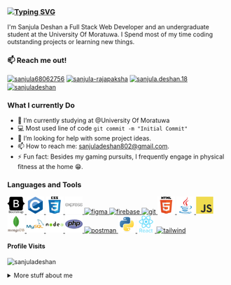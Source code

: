 ### [![Typing SVG](https://readme-typing-svg.demolab.com?font=Kalam&pause=1000&width=450&lines=Hello+there%2C+I'm+Sanjula+Deshan+%F0%9F%91%8B;from+Sri+Lanka+%F0%9F%98%8A;Seeking+to+develop+captivating+open-source+projects+%F0%9F%91%80)](https://git.io/typing-svg)

I'm Sanjula Deshan a Full Stack Web Developer and an undergraduate student at the University Of Moratuwa. I Spend most of my time coding outstanding projects or learning new things.

### :mailbox: Reach me out!

<p align="left">
<a href="https://twitter.com/sanjula68062756" target="blank"><img align="center" src="https://raw.githubusercontent.com/rahuldkjain/github-profile-readme-generator/master/src/images/icons/Social/twitter.svg" alt="sanjula68062756" height="30" width="40" /></a>
<a href="https://linkedin.com/in/sanjula-rajapaksha" target="blank"><img align="center" src="https://raw.githubusercontent.com/rahuldkjain/github-profile-readme-generator/master/src/images/icons/Social/linked-in-alt.svg" alt="sanjula-rajapaksha" height="30" width="40" /></a>
<a href="https://fb.com/sanjula.deshan.18" target="blank"><img align="center" src="https://raw.githubusercontent.com/rahuldkjain/github-profile-readme-generator/master/src/images/icons/Social/facebook.svg" alt="sanjula.deshan.18" height="30" width="40" /></a>
<a href="https://www.hackerrank.com/sanjuladeshan" target="blank"><img align="center" src="https://raw.githubusercontent.com/rahuldkjain/github-profile-readme-generator/master/src/images/icons/Social/hackerrank.svg" alt="sanjuladeshan" height="30" width="40" /></a>
<!-- <a href="https://www.leetcode.com/sanjuladeshan802" target="blank"><img align="center" src="https://raw.githubusercontent.com/rahuldkjain/github-profile-readme-generator/master/src/images/icons/Social/leet-code.svg" alt="sanjuladeshan802" height="30" width="40" /></a> -->
</p>

<!-- TODO: Add last video link -->

### What I currently Do

- 🔭 I’m currently studying at @University Of Moratuwa
- :computer: Most used line of code `git commit -m "Initial Commit"`
- 🤔 I’m looking for help with some project ideas.
- 📫 How to reach me: sanjuladeshan802@gmail.com.
- ⚡ Fun fact: Besides my gaming pursuits, I frequently engage in physical fitness at the home 😁.

### Languages and Tools

<p align="left"> <a href="https://getbootstrap.com" target="_blank" rel="noreferrer"> <img src="https://raw.githubusercontent.com/devicons/devicon/master/icons/bootstrap/bootstrap-plain-wordmark.svg" alt="bootstrap" width="40" height="40"/> </a> <a href="https://www.cprogramming.com/" target="_blank" rel="noreferrer"> <img src="https://raw.githubusercontent.com/devicons/devicon/master/icons/c/c-original.svg" alt="c" width="40" height="40"/> </a> <a href="https://www.w3schools.com/css/" target="_blank" rel="noreferrer"> <img src="https://raw.githubusercontent.com/devicons/devicon/master/icons/css3/css3-original-wordmark.svg" alt="css3" width="40" height="40"/> </a> <a href="https://expressjs.com" target="_blank" rel="noreferrer"> <img src="https://raw.githubusercontent.com/devicons/devicon/master/icons/express/express-original-wordmark.svg" alt="express" width="40" height="40"/> </a> <a href="https://www.figma.com/" target="_blank" rel="noreferrer"> <img src="https://www.vectorlogo.zone/logos/figma/figma-icon.svg" alt="figma" width="40" height="40"/> </a> <a href="https://firebase.google.com/" target="_blank" rel="noreferrer"> <img src="https://www.vectorlogo.zone/logos/firebase/firebase-icon.svg" alt="firebase" width="40" height="40"/> </a> <a href="https://git-scm.com/" target="_blank" rel="noreferrer"> <img src="https://www.vectorlogo.zone/logos/git-scm/git-scm-icon.svg" alt="git" width="40" height="40"/> </a> <a href="https://www.w3.org/html/" target="_blank" rel="noreferrer"> <img src="https://raw.githubusercontent.com/devicons/devicon/master/icons/html5/html5-original-wordmark.svg" alt="html5" width="40" height="40"/> </a> <a href="https://www.java.com" target="_blank" rel="noreferrer"> <img src="https://raw.githubusercontent.com/devicons/devicon/master/icons/java/java-original.svg" alt="java" width="40" height="40"/> </a> <a href="https://developer.mozilla.org/en-US/docs/Web/JavaScript" target="_blank" rel="noreferrer"> <img src="https://raw.githubusercontent.com/devicons/devicon/master/icons/javascript/javascript-original.svg" alt="javascript" width="40" height="40"/> </a> <a href="https://www.mongodb.com/" target="_blank" rel="noreferrer"> <img src="https://raw.githubusercontent.com/devicons/devicon/master/icons/mongodb/mongodb-original-wordmark.svg" alt="mongodb" width="40" height="40"/> </a> <a href="https://www.mysql.com/" target="_blank" rel="noreferrer"> <img src="https://raw.githubusercontent.com/devicons/devicon/master/icons/mysql/mysql-original-wordmark.svg" alt="mysql" width="40" height="40"/> </a> <a href="https://nodejs.org" target="_blank" rel="noreferrer"> <img src="https://raw.githubusercontent.com/devicons/devicon/master/icons/nodejs/nodejs-original-wordmark.svg" alt="nodejs" width="40" height="40"/> </a> <a href="https://www.php.net" target="_blank" rel="noreferrer"> <img src="https://raw.githubusercontent.com/devicons/devicon/master/icons/php/php-original.svg" alt="php" width="40" height="40"/> </a> <a href="https://postman.com" target="_blank" rel="noreferrer"> <img src="https://www.vectorlogo.zone/logos/getpostman/getpostman-icon.svg" alt="postman" width="40" height="40"/> </a> <a href="https://www.python.org" target="_blank" rel="noreferrer"> <img src="https://raw.githubusercontent.com/devicons/devicon/master/icons/python/python-original.svg" alt="python" width="40" height="40"/> </a> <a href="https://reactjs.org/" target="_blank" rel="noreferrer"> <img src="https://raw.githubusercontent.com/devicons/devicon/master/icons/react/react-original-wordmark.svg" alt="react" width="40" height="40"/> </a> <a href="https://tailwindcss.com/" target="_blank" rel="noreferrer"> <img src="https://www.vectorlogo.zone/logos/tailwindcss/tailwindcss-icon.svg" alt="tailwind" width="40" height="40"/> </a> </p>

#### Profile Visits

<p align="left"> <img src="https://komarev.com/ghpvc/?username=sanjuladeshan&label=Visitors&color=0e75b6&style=flat" alt="sanjuladeshan" /> </p>

<details>
<summary>
  More stuff about me
</summary>

<br >

I have a genuine passion for sharing knowledge, collaborating on projects, and supporting fellow developers. I find great joy in helping others while also embracing the opportunity to learn from their unique perspectives and experiences

#### Github Stats

<p>&nbsp;<img align="center" src="https://github-readme-stats.vercel.app/api?username=sanjuladeshan&show_icons=true&theme=tokyonight&locale=en" alt="sanjuladeshan" /></p> 

#### Languages Stats

<p><img align="left" src="https://github-readme-stats.vercel.app/api?username=sanjuladeshan&show_icons=true&theme=radical" alt="sanjuladeshan" /></p>

<p>![Anurag's GitHub stats](https://github-readme-stats.vercel.app/api?username=anuraghazra&show_icons=true&theme=radical)</p>

https://github-readme-stats.vercel.app/api/top-langs?username=sanjuladeshan&show_icons=true&locale=en&layout=compact" alt="sanjuladeshan
</details>
